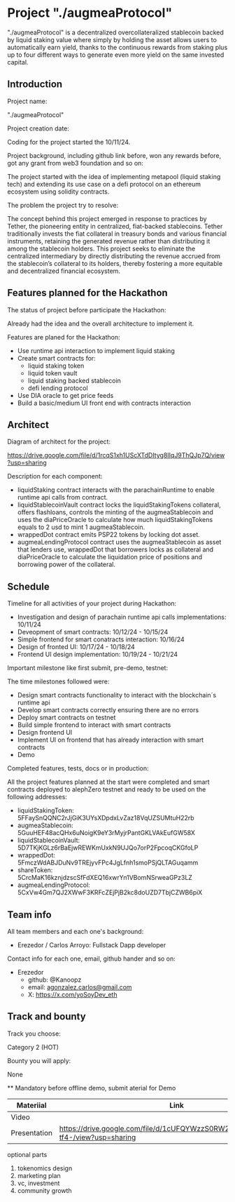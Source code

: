 # Project "./augmeaProtocol"

"./augmeaProtocol" is a decentralized overcollateralized stablecoin backed by liquid staking value where simply by holding the asset allows users to automatically earn yield, thanks to the continuous rewards from staking plus up to four different ways to generate even more yield on the same invested capital.


## Introduction

Project name:

"./augmeaProtocol"


Project creation date:

Coding for the project started the 10/11/24.


Project background, including github link before, won any rewards before, got any grant from web3 foundation and so on:

The project started with the idea of implementing metapool (liquid staking tech) and extending its use case on a defi protocol on an ethereum ecosystem using solidity contracts.



The problem the project try to resolve:

The concept behind this project emerged in response to practices by Tether, the pioneering entity in centralized, fiat-backed stablecoins. Tether traditionally invests the fiat collateral in treasury bonds and various financial instruments, retaining the generated revenue rather than distributing it among the stablecoin holders. This project seeks to eliminate the centralized intermediary by directly distributing the revenue accrued from the stablecoin’s collateral to its holders, thereby fostering a more equitable and decentralized financial ecosystem.



## Features planned for the Hackathon

The status of project before participate the Hackathon:

Already had the idea and the overall architecture to implement it.



Features are planed for the Hackathon:

- Use runtime api interaction to implement liquid staking
- Create smart contracts for:
  - liquid staking token
  - liquid token vault
  - liquid staking backed stablecoin
  - defi lending protocol
- Use DIA oracle to get price feeds
- Build a basic/medium UI front end with contracts interaction


## Architect

Diagram of architect for the project:

https://drive.google.com/file/d/1rcqS1xh1UScXTdDItyg8IIqJ9ThQJp7Q/view?usp=sharing


Description for each component:

- liquidStaking contract interacts with the parachainRuntime to enable runtime api calls from contract.
- liquidStablecoinVault contract locks the liquidStakingTokens collateral, offers flashloans, controls the minting of the augmeaStablecoin and uses the diaPriceOracle to calculate how much liquidStakingTokens equals to 2 usd to mint 1 augmeaStablecoin.
- wrappedDot contract emits PSP22 tokens by locking dot asset.
- augmeaLendingProtocol contract uses the augmeaStablecoin as asset that lenders use, wrappedDot that borrowers locks as collateral and diaPriceOracle to calculate the liquidation price of positions and borrowing power of the collateral.


## Schedule

Timeline for all activities of your project during Hackathon:

- Investigation and design of parachain runtime api calls implementations: 10/11/24
- Deveopment of smart contracts: 10/12/24 - 10/15/24
- Simple frontend for smart conatracts interaction: 10/16/24
- Design of fronted UI: 10/17/24 - 10/18/24
- Frontend UI design implementation: 10/19/24 - 10/21/24


Important milestone like first submit, pre-demo, testnet:

The time milestones followed were:
  - Design smart contracts functionality to interact with the blockchain´s runtime api
  - Develop smart contracts correctly ensuring there are no errors
  - Deploy smart contracts on testnet
  - Build simple frontend to interact with smart contracts
  - Design frontend UI
  - Implement UI on frontend that has already interaction with smart contracts
  - Demo


Completed features, tests, docs or in production:

All the project features planned at the start were completed and smart contracts deployed to alephZero testnet and ready to be used on the following addresses:
  - liquidStakingToken: 5FFaySnQQNC2rJjGiK3UYsXDpdxLvZaz18VqUZSUMtuH22rb
  - augmeaStablecoin: 5GuuHEF48acQHx6uNoigK9eY3rMyjrPantGKLVAkEufGW58X
  - liquidStablecoinVault: 5D7TKjKGLz6rBaEjwREWKmUxkN9UJQo7orP2FpcoqCKGfoLP
  - wrappedDot: 5FmczWdABJDuNv9TREjyvFPc4JgLfnh1smoPSjQLTAGuqamm
  - shareToken: 5CrcMaK16kznjdzscSfFdXEQ16xwrYn1VBomNSrweaGPz3LZ
  - augmeaLendingProtocol: 5CxVw4Gm7QJ2XWwF3KRFcZEjPjB2kc8doUZD7TbjCZWB6piX

## Team info

All team members and each one's background:

- Erezedor / Carlos Arroyo: Fullstack Dapp developer


Contact info for each one, email, github hander and so on:

- Erezedor
  - github: @Kanoopz
  - email: agonzalez.carlos@gmail.com
  - X: https://x.com/yoSoyDev_eth


## Track and bounty

Track you choose:

Category 2 (HOT)


Bounty you will apply:

None


** Mandatory before offline demo, submit aterial for Demo

| Materiial    | Link                                                                                                 |
| ------------ | ---------------------------------------------------------------------------------------------------- |
| Video        |                                                                                                      |
| Presentation | https://drive.google.com/file/d/1cUFQYWzzS0RW2pYS8A55ATlg1PY-tf4-/view?usp=sharing                   |


optional parts
1. tokenomics design
2. marketing plan
3. vc, investment
4. community growth
